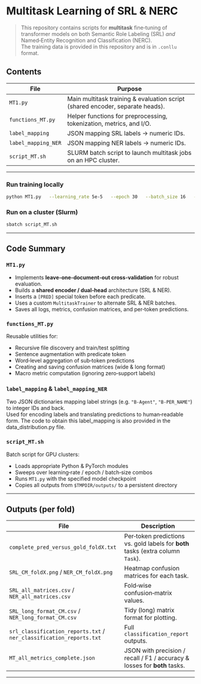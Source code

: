 # Multitask Learning of SRL & NERC

> This repository contains scripts for **multitask** fine‑tuning of transformer models on both Semantic Role Labeling (SRL) *and* Named‑Entity Recognition and Classification (NERC).  
> The training data is provided in this repository and is in `.conllu` format.

## Contents

| File | Purpose |
|------|---------|
| `MT1.py` | Main multitask training & evaluation script (shared encoder, separate heads). |
| `functions_MT.py` | Helper functions for preprocessing, tokenization, metrics, and I/O. |
| `label_mapping` | JSON mapping SRL labels → numeric IDs. |
| `label_mapping_NER` | JSON mapping NER labels → numeric IDs. |
| `script_MT.sh` | SLURM batch script to launch multitask jobs on an HPC cluster. |

---

### Run training locally
```bash
python MT1.py   --learning_rate 5e-5   --epoch 30   --batch_size 16   --model_checkpoint "xlm-roberta-base"   --model_type XLM-R
```

### Run on a cluster (Slurm)
```bash
sbatch script_MT.sh
```

---

## Code Summary

### `MT1.py`
* Implements **leave‑one‑document‑out cross‑validation** for robust evaluation.  
* Builds a **shared encoder / dual‑head** architecture (SRL & NER).  
* Inserts a `[PRED]` special token before each predicate.  
* Uses a custom `MultitaskTrainer` to alternate SRL & NER batches.  
* Saves all logs, metrics, confusion matrices, and per‑token predictions.

### `functions_MT.py`
Reusable utilities for:
* Recursive file discovery and train/test splitting  
* Sentence augmentation with predicate token  
* Word‑level aggregation of sub‑token predictions  
* Creating and saving confusion matrices (wide & long format)  
* Macro metric computation (ignoring zero‑support labels)

### `label_mapping` & `label_mapping_NER`
Two JSON dictionaries mapping label strings (e.g. `"B-Agent"`, `"B-PER_NAME"`) to integer IDs and back.  
Used for encoding labels and translating predictions to human‑readable form. The code to obtain this label_mapping is also provided in the data_distribution.py file.

### `script_MT.sh`
Batch script for GPU clusters:
* Loads appropriate Python & PyTorch modules  
* Sweeps over learning‑rate / epoch / batch‑size combos  
* Runs `MT1.py` with the specified model checkpoint  
* Copies all outputs from `$TMPDIR/outputs/` to a persistent directory

---

## Outputs (per fold)

| File | Description |
|------|-------------|
| `complete_pred_versus_gold_foldX.txt` | Per‑token predictions vs. gold labels for **both** tasks (extra column `Task`). |
| `SRL_CM_foldX.png` / `NER_CM_foldX.png` | Heatmap confusion matrices for each task. |
| `SRL_all_matrices.csv` / `NER_all_matrices.csv` | Fold‑wise confusion‑matrix values. |
| `SRL_long_format_CM.csv` / `NER_long_format_CM.csv` | Tidy (long) matrix format for plotting. |
| `srl_classification_reports.txt` / `ner_classification_reports.txt` | Full `classification_report` outputs. |
| `MT_all_metrics_complete.json` | JSON with precision / recall / F1 / accuracy & losses for **both** tasks. |

---

